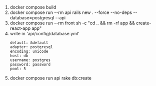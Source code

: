 1. docker compose build
2. docker compose run --rm api rails new . --force --no-deps --database=postgresql --api
3. docker compose run --rm front sh -c "cd .. && rm -rf app && create-react-app app"
4. write in 'api/config/database.yml'
   ```
   default: &default
   adapter: postgresql
   encoding: unicode
   host: db
   username: postgres
   password: password
   pool: 5
   ```
5. docker compose run api rake db:create

